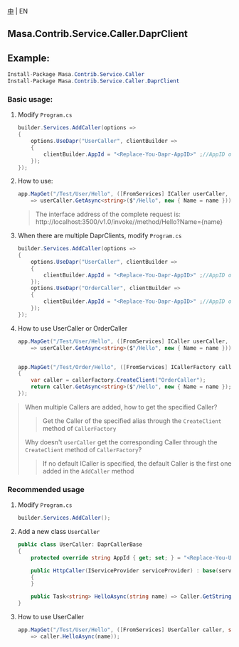 [中](README.zh-CN.md) | EN

## Masa.Contrib.Service.Caller.DaprClient

## Example:

````c#
Install-Package Masa.Contrib.Service.Caller
Install-Package Masa.Contrib.Service.Caller.DaprClient
````

### Basic usage:

1. Modify `Program.cs`

    ```` C#
    builder.Services.AddCaller(options =>
    {
        options.UseDapr("UserCaller", clientBuilder =>
        {
            clientBuilder.AppId = "<Replace-You-Dapr-AppID>" ;//AppID of the callee dapr
        });
    });
    ````

2. How to use:

    ```` C#
    app.MapGet("/Test/User/Hello", ([FromServices] ICaller userCaller, string name)
        => userCaller.GetAsync<string>($"/Hello", new { Name = name }));
    ````

   > The interface address of the complete request is: http://localhost:3500/v1.0/invoke/<Replace-You-Dapr-AppID>/method/Hello?Name={name}

3. When there are multiple DaprClients, modify `Program.cs`

    ```` C#
    builder.Services.AddCaller(options =>
    {
        options.UseDapr("UserCaller", clientBuilder =>
        {
            clientBuilder.AppId = "<Replace-You-Dapr-AppID>" ;//AppID of the callee User service Dapr
        });
        options.UseDapr("OrderCaller", clientBuilder =>
        {
            clientBuilder.AppId = "<Replace-You-Dapr-AppID>" ;//AppID of the callee Order service Dapr
        });
    });
    ````

4. How to use UserCaller or OrderCaller

    ```` C#
    app.MapGet("/Test/User/Hello", ([FromServices] ICaller userCaller, string name)
        => userCaller.GetAsync<string>($"/Hello", new { Name = name }));


    app.MapGet("/Test/Order/Hello", ([FromServices] ICallerFactory callerFactory, string name) =>
    {
        var caller = callerFactory.CreateClient("OrderCaller");
        return caller.GetAsync<string>($"/Hello", new { Name = name });
    });
    ````

> When multiple Callers are added, how to get the specified Caller?
>> Get the Caller of the specified alias through the `CreateClient` method of `CallerFactory`
>
> Why doesn't `userCaller` get the corresponding Caller through the `CreateClient` method of `CallerFactory`?
>> If no default ICaller is specified, the default Caller is the first one added in the `AddCaller` method

### Recommended usage

1. Modify `Program.cs`

    ```` C#
    builder.Services.AddCaller();
    ````

2. Add a new class `UserCaller`

    ```` C#
    public class UserCaller: DaprCallerBase
    {
        protected override string AppId { get; set; } = "<Replace-You-UserService-Dapr-AppID>";

        public HttpCaller(IServiceProvider serviceProvider) : base(serviceProvider)
        {
        }

        public Task<string> HelloAsync(string name) => Caller.GetStringAsync($"/Hello", new { Name = name });
    }
    ````

3. How to use UserCaller

    ```` C#
    app.MapGet("/Test/User/Hello", ([FromServices] UserCaller caller, string name)
        => caller.HelloAsync(name));
    ````